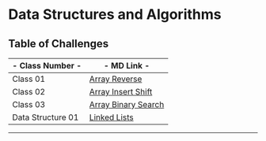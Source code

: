 # Data Structures and Algorithms

## Table of Challenges

| - Class Number - | - MD Link - |
|---|---|
| Class 01 | [Array Reverse](./Class_01_python_array_reverse/README.md) |
| Class 02 | [Array Insert Shift](./Class_02_insert_shift_array/README.md) |
| Class 03 | [Array Binary Search](./Class_03_array_binary_search/README.md) |
| Data Structure 01 | [Linked Lists](./linked-list/README.md) |

---
